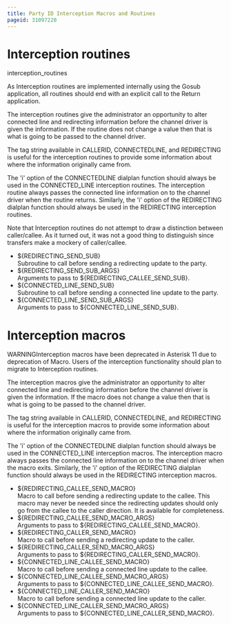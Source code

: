 ```yaml
---
title: Party ID Interception Macros and Routines
pageid: 31097220
---
```


Interception routines
=====================

interception\_routines

As Interception routines are implemented internally using the Gosub application, all routines should end with an explicit call to the Return application.

The interception routines give the administrator an opportunity to alter connected line and redirecting information before the channel driver is given the information. If the routine does not change a value then that is what is going to be passed to the channel driver.

The tag string available in CALLERID, CONNECTEDLINE, and REDIRECTING is useful for the interception routines to provide some information about where the information originally came from.

The 'i' option of the CONNECTEDLINE dialplan function should always be used in the CONNECTED\_LINE interception routines. The interception routine always passes the connected line information on to the channel driver when the routine returns. Similarly, the 'i' option of the REDIRECTING dialplan function should always be used in the REDIRECTING interception routines.

Note that Interception routines do not attempt to draw a distinction between caller/callee. As it turned out, it was not a good thing to distinguish since transfers make a mockery of caller/callee.

* ${REDIRECTING\_SEND\_SUB}  
 Subroutine to call before sending a redirecting update to the party.
* ${REDIRECTING\_SEND\_SUB\_ARGS}  
 Arguments to pass to ${REDIRECTING\_CALLEE\_SEND\_SUB}.
* ${CONNECTED\_LINE\_SEND\_SUB}  
 Subroutine to call before sending a connected line update to the party.
* ${CONNECTED\_LINE\_SEND\_SUB\_ARGS}  
 Arguments to pass to ${CONNECTED\_LINE\_SEND\_SUB}.

Interception macros
===================

WARNINGInterception macros have been deprecated in Asterisk 11 due to deprecation of Macro. Users of the interception functionality should plan to migrate to Interception routines.

The interception macros give the administrator an opportunity to alter connected line and redirecting information before the channel driver is given the information. If the macro does not change a value then that is what is going to be passed to the channel driver.

The tag string available in CALLERID, CONNECTEDLINE, and REDIRECTING is useful for the interception macros to provide some information about where the information originally came from.

The 'i' option of the CONNECTEDLINE dialplan function should always be used in the CONNECTED\_LINE interception macros. The interception macro always passes the connected line information on to the channel driver when the macro exits. Similarly, the 'i' option of the REDIRECTING dialplan function should always be used in the REDIRECTING interception macros.

* ${REDIRECTING\_CALLEE\_SEND\_MACRO}  
 Macro to call before sending a redirecting update to the callee. This macro may never be needed since the redirecting updates should only go from the callee to the caller direction. It is available for completeness.
* ${REDIRECTING\_CALLEE\_SEND\_MACRO\_ARGS}  
 Arguments to pass to ${REDIRECTING\_CALLEE\_SEND\_MACRO}.
* ${REDIRECTING\_CALLER\_SEND\_MACRO}  
 Macro to call before sending a redirecting update to the caller.
* ${REDIRECTING\_CALLER\_SEND\_MACRO\_ARGS}  
 Arguments to pass to ${REDIRECTING\_CALLER\_SEND\_MACRO}.
* ${CONNECTED\_LINE\_CALLEE\_SEND\_MACRO}  
 Macro to call before sending a connected line update to the callee.
* ${CONNECTED\_LINE\_CALLEE\_SEND\_MACRO\_ARGS}  
 Arguments to pass to ${CONNECTED\_LINE\_CALLEE\_SEND\_MACRO}.
* ${CONNECTED\_LINE\_CALLER\_SEND\_MACRO}  
 Macro to call before sending a connected line update to the caller.
* ${CONNECTED\_LINE\_CALLER\_SEND\_MACRO\_ARGS}  
 Arguments to pass to ${CONNECTED\_LINE\_CALLER\_SEND\_MACRO}.
